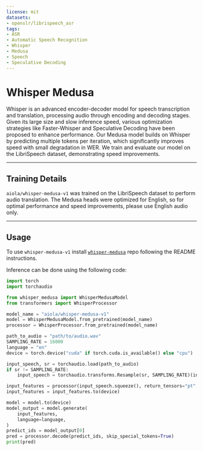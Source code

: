 ```yaml
---
license: mit
datasets:
- openslr/librispeech_asr
tags:
- ASR
- Automatic Speech Recognition
- Whisper
- Medusa
- Speech
- Speculative Decoding
---
```


# Whisper Medusa

Whisper is an advanced encoder-decoder model for speech transcription and 
translation, processing audio through encoding and decoding stages. Given 
its large size and slow inference speed, various optimization strategies like 
Faster-Whisper and Speculative Decoding have been proposed to enhance performance. 
Our Medusa model builds on Whisper by predicting multiple tokens per iteration, 
which significantly improves speed with small degradation in WER. We train and 
evaluate our model on the LibriSpeech dataset, demonstrating speed improvements.

---------

## Training Details
`aiola/whisper-medusa-v1` was trained on the LibriSpeech dataset to perform audio translation. 
The Medusa heads were optimized for English, so for optimal performance and speed improvements, please use English audio only. 

---------

## Usage
To use `whisper-medusa-v1` install [`whisper-medusa`](https://github.com/aiola-lab/whisper-medusa) repo following the README instructions.

Inference can be done using the following code:
```python
import torch
import torchaudio

from whisper_medusa import WhisperMedusaModel
from transformers import WhisperProcessor

model_name = "aiola/whisper-medusa-v1"
model = WhisperMedusaModel.from_pretrained(model_name)
processor = WhisperProcessor.from_pretrained(model_name)

path_to_audio = "path/to/audio.wav"
SAMPLING_RATE = 16000
language = "en"
device = torch.device("cuda" if torch.cuda.is_available() else "cpu")

input_speech, sr = torchaudio.load(path_to_audio)
if sr != SAMPLING_RATE:
    input_speech = torchaudio.transforms.Resample(sr, SAMPLING_RATE)(input_speech)

input_features = processor(input_speech.squeeze(), return_tensors="pt", sampling_rate=SAMPLING_RATE).input_features
input_features = input_features.to(device)

model = model.to(device)
model_output = model.generate(
    input_features,
    language=language,
)
predict_ids = model_output[0]
pred = processor.decode(predict_ids, skip_special_tokens=True)
print(pred)

```
